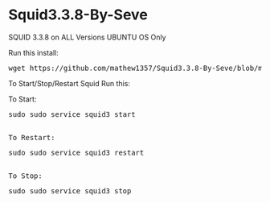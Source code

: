 # Squid3.3.8-By-Seve
SQUID 3.3.8 on ALL Versions UBUNTU OS Only

Run this install: 

<pre>wget https://github.com/mathew1357/Squid3.3.8-By-Seve/blob/main/install-squidward</pre>

To Start/Stop/Restart Squid Run this:

To Start:
<pre>sudo sudo service squid3 start<pre>

To Restart:
<pre>sudo sudo service squid3 restart<pre>

To Stop:
<pre>sudo sudo service squid3 stop<pre>
